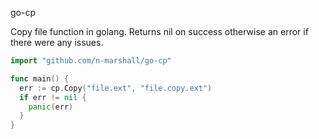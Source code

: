 go-cp


Copy file function in golang. Returns nil on success otherwise an error if there were any issues.

```go
import "github.com/n-marshall/go-cp"

func main() {
  err := cp.Copy("file.ext", "file.copy.ext")
  if err != nil {
    panic(err)
  }
}
```
